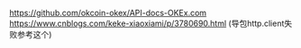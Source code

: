 https://github.com/okcoin-okex/API-docs-OKEx.com
https://www.cnblogs.com/keke-xiaoxiami/p/3780690.html (导包http.client失败参考这个)
